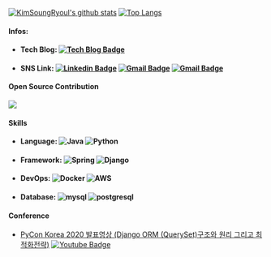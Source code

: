 

[![KimSoungRyoul's github stats](https://github-readme-stats.vercel.app/api?username=KimSoungRyoul&count_private=true&show_icons=true)](https://github.com/anuraghazra/github-readme-stats) [![Top Langs](https://github-readme-stats.vercel.app/api/top-langs/?username=KimSoungRyoul&layout=compact&hide=css,html,javascript)](https://github.com/anuraghazra/github-readme-stats)


#### Infos: 
* #### Tech Blog: [![Tech Blog Badge](https://img.shields.io/badge/Medium-12100E?style=for-the-badge&logo=medium&logoColor=white&link=https://soungryoul-kim.medium.com/)](https://soungryoul-kim.medium.com/) 
* #### SNS Link: [![Linkedin Badge](https://img.shields.io/badge/-LinkedIn-blue?style=for-the-badge&logo=Linkedin&logoColor=white&link=https://www.linkedin.com/in/kimsoungryoul/)](https://www.linkedin.com/in/kimsoungryoul/)  [![Gmail Badge](https://img.shields.io/badge/Gmail-d14836?style=for-the-badge&logo=Gmail&logoColor=white&link=mailto:kimsoungryoul@gmail.com)](mailto:kimsoungryoul@gmail.com) [![Gmail Badge](https://img.shields.io/badge/Instagram-E4405F?style=for-the-badge&logo=instagram&logoColor=white)](https://www.instagram.com/kimsoungryoul/)

#### Open Source Contribution

<a href="https://github.com/tfranzel/drf-spectacular/graphs/contributors?from=2020-03-22&to=2021-04-27&type=a">
  <img align="center" src="https://github-readme-stats.vercel.app/api/pin/?username=tfranzel&repo=drf-spectacular" />
</a>

	

#### Skills 
  *  #### Language: ![Java](https://img.shields.io/badge/Java-ED8B00?style=flat-square&logo=java&logoColor=white) ![Python](https://img.shields.io/badge/Python-3776AB?style=flat-square&logo=python&logoColor=white) 
  * #### Framework: ![Spring](https://img.shields.io/badge/Spring-6DB33F?style=flat-square&logo=spring&logoColor=white) ![Django](https://img.shields.io/badge/Django-092E20?style=flat-square&logo=django&logoColor=white) 
  * #### DevOps: ![Docker](https://img.shields.io/badge/Docker-2CA5E0?style=flat-square&logo=docker&logoColor=white) ![AWS](https://img.shields.io/badge/Amazon_AWS-232F3E?style=flat-square&logo=amazon-aws&logoColor=white)
   * #### Database: ![mysql](https://img.shields.io/badge/MySQL-00000F?style=flat-square&logo=mysql&logoColor=white)  ![postgresql](https://img.shields.io/badge/PostgreSQL-316192?style=flat-square&logo=postgresql&logoColor=white)  


#### Conference
  * [PyCon Korea 2020 발표영상 (Django ORM (QuerySet)구조와 원리 그리고 최적화전략)](https://www.youtube.com/watch?v=EZgLfDrUlrk) [![Youtube Badge](https://img.shields.io/badge/Youtube-ff0000?style=flat-square&logo=youtube&link=https://www.youtube.com/watch?v=EZgLfDrUlrk)]()
	
 

	

